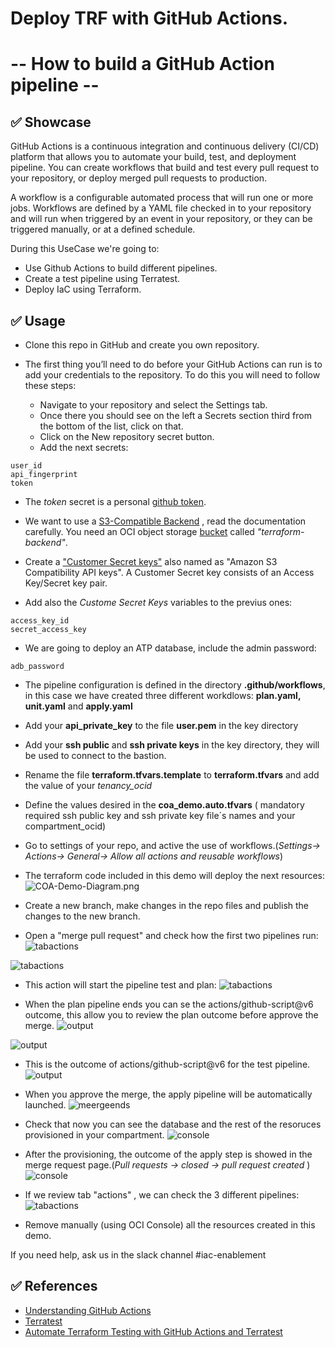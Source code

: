 #  Deploy TRF with GitHub Actions. 
# -- How to build a GitHub Action pipeline  --

## ✅ Showcase

GitHub Actions is a continuous integration and continuous delivery (CI/CD) platform that allows you to automate your build, test, and deployment pipeline. You can create workflows that build and test every pull request to your repository, or deploy merged pull requests to production.

A workflow is a configurable automated process that will run one or more jobs. Workflows are defined by a YAML file checked in to your repository and will run when triggered by an event in your repository, or they can be triggered manually, or at a defined schedule.

During this UseCase we're going to:

* Use Github Actions to build different pipelines.
* Create a test pipeline using Terratest.
* Deploy IaC using Terraform.

## ✅ Usage

* Clone this repo in GitHub and create you own repository.
* The first thing you’ll need to do before your GitHub Actions can run is to add your credentials to the repository. To do this you will need to follow these steps:

   * Navigate to your repository and select the Settings tab.
   * Once there you should see on the left a Secrets section third from the bottom of the list, click on that.
   * Click on the New repository secret button. 
   * Add the next secrets:

````
user_id
api_fingerprint
token
````
* The *token* secret is a personal [github token](https://docs.github.com/en/authentication/keeping-your-account-and-data-secure/creating-a-personal-access-token).
* We want to use a [S3-Compatible Backend](https://docs.oracle.com/en-us/iaas/Content/API/SDKDocs/terraformUsingObjectStore.htm) , read the documentation carefully. You need an OCI object storage [bucket](https://docs.oracle.com/en-us/iaas/Content/API/SDKDocs/terraformUsingObjectStore.htm) called *"terraform-backend"*.

* Create a ["Customer Secret keys"](https://docs.oracle.com/en-us/iaas/Content/Identity/Tasks/managingcredentials.htm#To4) also named as "Amazon S3 Compatibility API keys". A Customer Secret key consists of an Access Key/Secret key pair. 
* Add also the *Custome Secret Keys* variables to the previus ones:

````
access_key_id 
secret_access_key 
````
* We are going to deploy an ATP database, include the admin password:

````
adb_password
````

* The pipeline configuration is defined in the directory **.github/workflows**, in this case we have created three different workdlows: **plan.yaml, unit.yaml** and **apply.yaml**
* Add your **api_private_key** to the file **user.pem** in the key directory
* Add your **ssh public** and **ssh private keys** in the key directory, they will be used to connect to the bastion.
* Rename the file **terraform.tfvars.template** to **terraform.tfvars** and add the value of your *tenancy_ocid* 
* Define the values desired in the  **coa_demo.auto.tfvars** ( mandatory required ssh public key and ssh private key file´s names and your compartment_ocid) 
* Go to settings of your repo, and active the use of workflows.(*Settings-> Actions-> General-> Allow all actions and reusable workflows*)

* The terraform code included in this demo will deploy the next resources:
![COA-Demo-Diagram.png](images/Diagram.png)

* Create a new branch, make changes in the repo files and publish the changes to the new branch. 
* Open a "merge pull request" and check how the first two pipelines run:
![tabactions](images/Pullreques.png)

![tabactions](images/Pullreques1.png)

* This action will start the pipeline test and plan:
![tabactions](images/pipelines.png)

* When the plan pipeline ends you can se the actions/github-script@v6  outcome, this allow you to review the plan outcome before approve the merge.
![output](images/PlanOutcome.png)

![output](images/Planends.png)

* This is the outcome of actions/github-script@v6 for the test pipeline.
![output](images/testOutcome.png)

* When you approve the merge, the apply pipeline will be automatically launched.
![meergeends](images/meergeends.png)

* Check that now you can see the database and the rest of the resoruces provisioned in your compartment.
![console](images/DatabaseConsole.png)

* After the provisioning, the outcome of the apply step is showed in the merge request page.(*Pull requests -> closed -> pull request created* )
![console](images/OutcomeApply.png)

* If we review tab "actions" , we can check the 3 different pipelines:
![tabactions](images/tabactions.png)

* Remove manually (using OCI Console) all the resources created in this demo.

If you need help, ask us in the slack channel #iac-enablement

## ✅ References
* [Understanding GitHub Actions](https://docs.github.com/en/actions/learn-github-actions/understanding-github-actions)
* [Terratest](https://terratest.gruntwork.io/)
* [Automate Terraform Testing with GitHub Actions and Terratest](https://medium.com/@petriautero/automate-terraform-testing-with-github-actions-and-terratest-78d74331fdf8)


